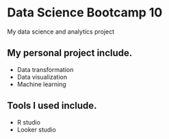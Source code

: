 # Data Science Bootcamp 10
My data science and analytics project

## My personal project include.
- Data transformation
- Data visualization
- Machine learning

## Tools I used include.
- R studio
- Looker studio
